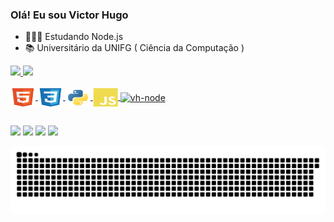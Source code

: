 ### Olá! Eu sou Victor Hugo 

- 👨🏻‍💻 Estudando Node.js 
- 📚 Universitário da UNIFG ( Ciência da Computação )

<div>
  <a href="https://github.com/victorhugo9">
  <img height="150em" src="https://github-readme-stats.vercel.app/api?username=victorhugo9&show_icons=true&theme=dracula&include_all_commits=true&count_private=true"/>
  <img height="150em" src="https://github-readme-stats.vercel.app/api/top-langs/?username=victorhugo9&layout=compact&langs_count=7&theme=dracula"/>
</div>
<div style="display: inline_block"><br>
 
   <img align="center" alt="vh-HTML" height="30" width="40" src="https://raw.githubusercontent.com/devicons/devicon/master/icons/html5/html5-original.svg">
   <img align="center" alt="vh-CSS" height="30" width="40" src="https://raw.githubusercontent.com/devicons/devicon/master/icons/css3/css3-original.svg">
   <img align="center" alt="vh-Python" height="30" width="40" src="https://raw.githubusercontent.com/devicons/devicon/master/icons/python/python-original.svg">
   <img align="center" alt="vh-Js" height="30" width="40" src="https://raw.githubusercontent.com/devicons/devicon/master/icons/javascript/javascript-plain.svg">
   <img align="center" alt="vh-node" height="70" width="80" src="https://cdn.jsdelivr.net/gh/devicons/devicon/icons/nodejs/nodejs-original-wordmark.svg">
  
</div>
  
 ##
  
 <div>
    <a href="https://instagram.com/victorhugok9" target="_blank"><img src="https://img.shields.io/badge/-Instagram-%23E4405F?style=for-the-badge&logo=instagram&logoColor=white"        target="_blank"></a>
    <a href = "mailto:victor.hugolk10@gmail.com"><img src="https://img.shields.io/badge/Gmail-D14836?style=for-the-badge&logo=gmail&logoColor=white" target="_blank"></a>
    <a href="https://www.linkedin.com/in/victor-hugo-40083a205" target="_blank"><img src="https://img.shields.io/badge/LinkedIn-0077B5?style=for-the-badge&logo=linkedin&logoColor=white" target="_blank"></a>  
    <a href="https://t.me/Victorhugok9" target="_blank"><img src="https://img.shields.io/badge/Telegram-2CA5E0?style=for-the-badge&logo=telegram&logoColor=white" target="_blank">      </a>
   
   ![Snake animation](https://github.com/victorhugo9/victorhugo9/blob/output/github-contribution-grid-snake.svg)
   
 </div>  
